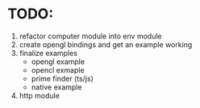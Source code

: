 
# TODO:

1. refactor computer module into env module
2. create opengl bindings and get an example working
3. finalize examples
    - opengl example
    - opencl exmaple
    - prime finder (ts/js)
    - native example
4. http module
